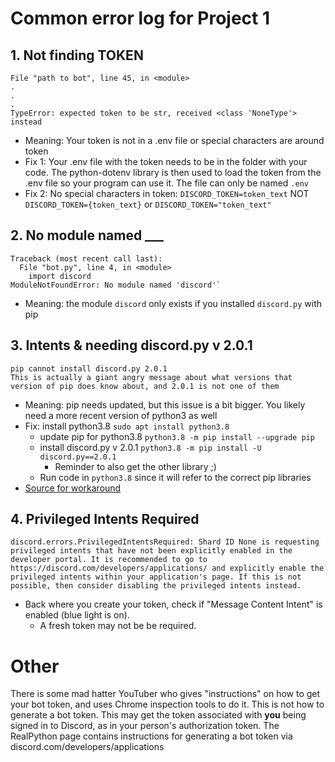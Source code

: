 # Common error log for Project 1

## 1. Not finding TOKEN
```
File "path to bot", line 45, in <module>
.
.
.
TypeError: expected token to be str, received <class 'NoneType'> instead
```
- Meaning: Your token is not in a .env file or special characters are around token
- Fix 1: Your .env file with the token needs to be in the folder with your code.  The python-dotenv library is then used to load the token from the .env file so your program can use it.  The file can only be named `.env`
- Fix 2: No special characters in token: `DISCORD_TOKEN=token_text` NOT `DISCORD_TOKEN={token_text}` or `DISCORD_TOKEN="token_text"`

## 2. No module named ___
```
Traceback (most recent call last):
  File "bot.py", line 4, in <module>
    import discord
ModuleNotFoundError: No module named 'discord'`
```
- Meaning: the module `discord` only exists if you installed `discord.py` with pip

## 3. Intents & needing discord.py v 2.0.1
```
pip cannot install discord.py 2.0.1
This is actually a giant angry message about what versions that version of pip does know about, and 2.0.1 is not one of them
```
- Meaning: pip needs updated, but this issue is a bit bigger.  You likely need a more recent version of python3 as well
- Fix: install python3.8 `sudo apt install python3.8`
  - update pip for python3.8 `python3.8 -m pip install --upgrade pip`
  - install discord.py v 2.0.1 `python3.8 -m pip install -U discord.py==2.0.1`
    - Reminder to also get the other library ;)
  - Run code in `python3.8` since it will refer to the correct pip libraries
- [Source for workaround](https://stackoverflow.com/questions/59997065/pip-python-normal-site-packages-is-not-writeable)

## 4. Privileged Intents Required
```
discord.errors.PrivilegedIntentsRequired: Shard ID None is requesting privileged intents that have not been explicitly enabled in the developer portal. It is recommended to go to https://discord.com/developers/applications/ and explicitly enable the privileged intents within your application's page. If this is not possible, then consider disabling the privileged intents instead.
```
- Back where you create your token, check if "Message Content Intent" is enabled (blue light is on).  
  - A fresh token may not be be required.

# Other
There is some mad hatter YouTuber who gives "instructions" on how to get your bot token, and uses Chrome inspection tools to do it.  This is not how to generate a bot token.  This may get the token associated with **you** being signed in to Discord, as in your person's authorization token.  The RealPython page contains instructions for generating a bot token via discord.com/developers/applications
